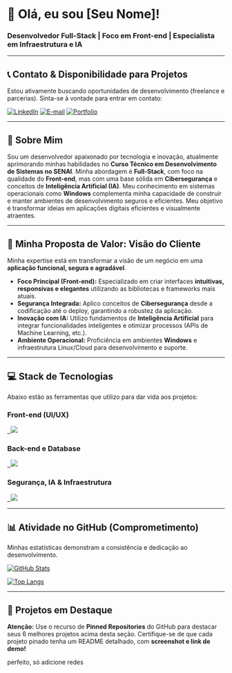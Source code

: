# 👋 Olá, eu sou [Seu Nome]!

### Desenvolvedor Full-Stack | Foco em Front-end | Especialista em Infraestrutura e IA

---

## 📞 Contato & Disponibilidade para Projetos

Estou ativamente buscando oportunidades de desenvolvimento (freelance e parcerias). Sinta-se à vontade para entrar em contato:

[![LinkedIn](https://img.shields.io/badge/LinkedIn-0077B5?style=for-the-badge&logo=linkedin&logoColor=white)](https://linkedin.com/in/seu-perfil)
[![E-mail](https://img.shields.io/badge/E--mail-D14836?style=for-the-badge&logo=gmail&logoColor=white)](mailto:seu.email@gmail.com)
[![Portfolio](https://img.shields.io/badge/Portfólio-100000?style=for-the-badge&logo=firefox&logoColor=white)](https://seu-portfolio.com)

---

## 👤 Sobre Mim

Sou um desenvolvedor apaixonado por tecnologia e inovação, atualmente aprimorando minhas habilidades no **Curso Técnico em Desenvolvimento de Sistemas no SENAI**. Minha abordagem é **Full-Stack**, com foco na qualidade do **Front-end**, mas com uma base sólida em **Cibersegurança** e conceitos de **Inteligência Artificial (IA)**. Meu conhecimento em sistemas operacionais como **Windows** complementa minha capacidade de construir e manter ambientes de desenvolvimento seguros e eficientes. Meu objetivo é transformar ideias em aplicações digitais eficientes e visualmente atraentes.

---

## 🚀 Minha Proposta de Valor: Visão do Cliente

Minha expertise está em transformar a visão de um negócio em uma **aplicação funcional, segura e agradável**.

- **Foco Principal (Front-end):** Especializado em criar interfaces **intuitivas, responsivas e elegantes** utilizando as bibliotecas e frameworks mais atuais.
- **Segurança Integrada:** Aplico conceitos de **Cibersegurança** desde a codificação até o deploy, garantindo a robustez da aplicação.
- **Inovação com IA:** Utilizo fundamentos de **Inteligência Artificial** para integrar funcionalidades inteligentes e otimizar processos (APIs de Machine Learning, etc.).
- **Ambiente Operacional:** Proficiência em ambientes **Windows** e infraestrutura Linux/Cloud para desenvolvimento e suporte.

---

## 💻 Stack de Tecnologias

Abaixo estão as ferramentas que utilizo para dar vida aos projetos:

### Front-end (UI/UX)
<a href="https://skillicons.dev">
  <img src="https://skillicons.dev/icons?i=html,css,js,react,figma" />
</a>

### Back-end e Database
<a href="https://skillicons.dev">
  <img src="https://skillicons.dev/icons?i=python,java" />
</a>

### Segurança, IA & Infraestrutura
<a href="https://skillicons.dev">
  <img src="https://skillicons.dev/icons?i=github,vscode,chatgpt,gemini,aws,windows" />
</a>

---

## 📊 Atividade no GitHub (Comprometimento)

Minhas estatísticas demonstram a consistência e dedicação ao desenvolvimento.

[![GitHub Stats](https://github-readme-stats.vercel.app/api?username=SEU-USUARIO&show_icons=true&theme=vue&hide_border=true&border_radius=10&layout=compact)](https://github.com/anuraghazra/github-readme-stats)

[![Top Langs](https://github-readme-stats.vercel.app/api/top-langs/?username=SEU-USUARIO&layout=compact&theme=vue&hide_border=true&langs_count=6&border_radius=10)](https://github.com/anuraghazra/github-readme-stats)

---

## 📌 Projetos em Destaque

**Atenção:** Use o recurso de **Pinned Repositories** do GitHub para destacar seus 6 melhores projetos acima desta seção. Certifique-se de que cada projeto pinado tenha um README detalhado, com **screenshot e link de demo!**

perfeito, só adicione redes
